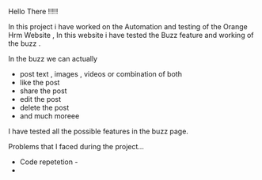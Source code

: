 Hello There !!!!!

In this project i have worked on the Automation and testing of the Orange Hrm Website , In this website i have tested the Buzz feature and working of the buzz .

In the buzz we can actually 
- post text , images , videos or combination of both
- like the post
- share the post
- edit the post
- delete the post
- and much moreee
  
I have tested all the possible features in the buzz page.

Problems that I faced during the project...
- Code repetetion -
- 





